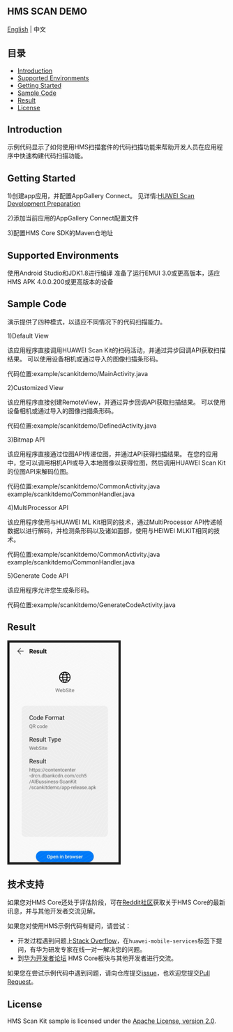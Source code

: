 ## HMS SCAN DEMO

[English](https://github.com/HMS-Core/hms-scan-demo/blob/master/README.md) | 中文

## 目录

 * [Introduction](#introduction)
 * [Supported Environments ](#supported-environments )
 * [Getting Started](#getting-started)
 * [Sample Code](#sample-code)
 * [Result](#result)
 * [License](#license)
 
 
## Introduction
示例代码显示了如何使用HMS扫描套件的代码扫描功能来帮助开发人员在应用程序中快速构建代码扫描功能。

## Getting Started
1)创建app应用，并配置AppGallery Connect。
见详情:[HUWEI Scan Development Preparation](https://developer.huawei.com/consumer/cn/doc/development/HMSCore-Guides/android-config-agc-0000001050043955)

2)添加当前应用的AppGallery Connect配置文件

3)配置HMS Core SDK的Maven仓地址

## Supported Environments
使用Android Studio和JDK1.8进行编译
准备了运行EMUI 3.0或更高版本，适应HMS APK 4.0.0.200或更高版本的设备
	
## Sample Code
演示提供了四种模式，以适应不同情况下的代码扫描能力。

1)Default View

该应用程序直接调用HUAWEI Scan Kit的扫码活动，并通过异步回调API获取扫描结果。 可以使用设备相机或通过导入的图像扫描条形码。

代码位置:example/scankitdemo/MainActivity.java

2)Customized View

该应用程序直接创建RemoteView，并通过异步回调API获取扫描结果。 可以使用设备相机或通过导入的图像扫描条形码。

代码位置:example/scankitdemo/DefinedActivity.java

3)Bitmap API

该应用程序直接通过位图API传递位图，并通过API获得扫描结果。 在您的应用中，您可以调用相机API或导入本地图像以获得位图，然后调用HUAWEI Scan Kit的位图API来解码位图。

代码位置:example/scankitdemo/CommonActivity.java example/scankitdemo/CommonHandler.java

4)MultiProcessor API

该应用程序使用与HUAWEI ML Kit相同的技术，通过MultiProcessor API传递帧数据以进行解码，并检测条形码以及诸如面部，使用与HEIWEI MLKIT相同的技术。

代码位置:example/scankitdemo/CommonActivity.java example/scankitdemo/CommonHandler.java
	
5)Generate Code API

该应用程序允许您生成条形码。

代码位置:example/scankitdemo/GenerateCodeActivity.java

## Result
<img src="Screenshot.jpg" width=250 title="ID Photo DIY" div align=center border=5>

## 技术支持
如果您对HMS Core还处于评估阶段，可在[Reddit社区](https://www.reddit.com/r/HuaweiDevelopers/)获取关于HMS Core的最新讯息，并与其他开发者交流见解。

如果您对使用HMS示例代码有疑问，请尝试：
- 开发过程遇到问题上[Stack Overflow](https://stackoverflow.com/questions/tagged/huawei-mobile-services)，在`huawei-mobile-services`标签下提问，有华为研发专家在线一对一解决您的问题。
- 到[华为开发者论坛](https://developer.huawei.com/consumer/cn/forum/blockdisplay?fid=18) HMS Core板块与其他开发者进行交流。

如果您在尝试示例代码中遇到问题，请向仓库提交[issue](https://github.com/HMS-Core/hms-scan-demo/issues)，也欢迎您提交[Pull Request](https://github.com/HMS-Core/hms-scan-demo/pulls)。

##  License
HMS Scan Kit sample is licensed under the [Apache License, version 2.0](http://www.apache.org/licenses/LICENSE-2.0).
